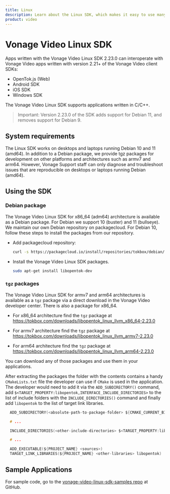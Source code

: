 ```yaml
---
title: Linux
description: Learn about the Linux SDK, which makes it easy to use many of Vonage Video's REST API's functionality. Use the SDK to generate sessions and tokens, and more.
product: video
---
```


# Vonage Video Linux SDK

Apps written with the Vonage Video Linux SDK 2.23.0 can interoperate with Vonage Video apps
written with version 2.21+ of the Vonage Video client SDKs:

* OpenTok.js (Web)
* Android SDK
* iOS SDK
* Windows SDK

The Vonage Video Linux SDK supports applications written in C/C++.

> Important: Version 2.23.0 of the SDK adds support for Debian 11, and removes support for Debian 9.

## System requirements

The Linux SDK works on desktops and laptops running Debian 10 and 11
(amd64). In addition to a Debian package, we provide tgz packages for development
on other platforms and architectures such as armv7 and arm64. However, Vonage
Support staff can only diagnose and troubleshoot issues that are reproducible on
desktops or laptops running Debian (amd64).

## Using the SDK

### Debian package

The Vonage Video Linux SDK for x86_64 (adm64) architecture is available as a Debian
package. For Debian we support 10 (buster) and 11 (bullseye). We maintain
our own Debian repository on packagecloud. For Debian 10, follow these steps
to install the packages from our repository.

* Add packagecloud repository:

  ```bash
  curl -s https://packagecloud.io/install/repositories/tokbox/debian/script.deb.sh | sudo bash
  ```

* Install the Vonage Video Linux SDK packages.

  ```bash
  sudo apt-get install libopentok-dev
  ```

### `tgz` packages

The Vonage Video Linux SDK for armv7 and arm64 architectures is available as a `tgz`
package via a direct download in the Vonage Video developer center. There is also a
package for x86_64.

* For x86_64 architecture find the `tgz` package at https://tokbox.com/downloads/libopentok_linux_llvm_x86_64-2.23.0

* For armv7 architecture find the `tgz` package at https://tokbox.com/downloads/libopentok_linux_llvm_armv7-2.23.0

* For arm64 architecture find the `tgz` package at https://tokbox.com/downloads/libopentok_linux_llvm_arm64-2.23.0

You can download any of those packages and use them in your applications.

After extracting the packages the folder with the contents contains a handy
`CMakeLists.txt` file the developer can use if `CMake` is used in the
application. The developer would need to add it via the `ADD_SUBDIRECTORY()`
command, add `$<TARGET_PROPERTY:libopentok,INTERFACE_INCLUDE_DIRECTORIES>` to the
list of include folders with the `INCLUDE_DIRECTORIES()` command and finally add
`libopentok` to the list of target link libraries.

```c
  ADD_SUBDIRECTORY(<absolute-path-to-package-folder> ${CMAKE_CURRENT_BINARY_DIR}/libopentok)

  # ...

  INCLUDE_DIRECTORIES(<other-include-directories> $<TARGET_PROPERTY:libopentok,INTERFACE_INCLUDE_DIRECTORIES>)

  # ...

  ADD_EXECUTABLE(${PROJECT_NAME} <sources>)
  TARGET_LINK_LIBRARIES(${PROJECT_NAME} <other-libraries> libopentok)
```

## Sample Applications

For sample code, go to the
[vonage-video-linux-sdk-samples repo](https://github.com/opentok/opentok-linux-sdk-samples)
at GitHub.
